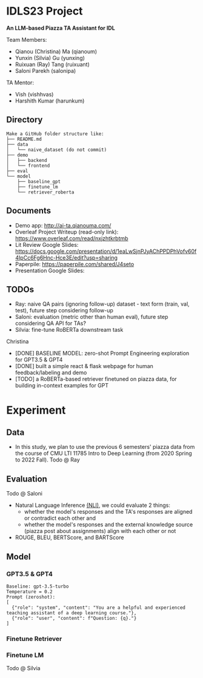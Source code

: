 # IDLS23 Project

**An LLM-based Piazza TA Assistant for IDL**

Team Members: 
* Qianou (Christina) Ma (qianoum)
* Yunxin (Silvia) Gu (yunxing)
* Ruixuan (Ray) Tang (ruixuant)
* Saloni Parekh (salonipa)

TA Mentor:
* Vish (vishhvas)
* Harshith Kumar (harunkum)

## Directory
```
Make a GitHub folder structure like:
├── README.md
├── data
│   └── naive_dataset (do not commit)
├── demo
│   ├── backend
│   └── frontend
├── eval
└── model
    ├── baseline_gpt
    ├── finetune_lm
    └── retriever_roberta
```

## Documents 
- Demo app: http://ai-ta.qianouma.com/
- Overleaf Project Writeup (read-only link): https://www.overleaf.com/read/nxjzhtkrbtmb
- Lit Review Google Slides: https://docs.google.com/presentation/d/1eaLwSjnPJyAChPPDPhVofv60f4IpCc6Fg6Hnc-Hce3E/edit?usp=sharing
- Paperpile: https://paperpile.com/shared/J4seto
- Presentation Google Slides: 

## TODOs
* Ray: naive QA pairs (ignoring follow-up) dataset - text form (train, val, test), future step considering follow-up
* Saloni: evaluation (metric other than human eval), future step considering QA API for TAs?
* Silvia: fine-tune RoBERTa downstream task

Christina
* [DONE] BASELINE MODEL: zero-shot Prompt Engineering exploration for GPT3.5 & GPT4
* [DONE] built a simple react & flask webpage for human feedback/labeling and demo
* [TODO] a RoBERTa-based retriever finetuned on piazza data, for building in-context examples for GPT


# Experiment

## Data
* In this study, we plan to use the previous 6 semesters' piazza data from the course of CMU LTI 11785 Intro to Deep Learning (from 2020 Spring to 2022 Fall).
Todo @ Ray


## Evaluation
Todo @ Saloni
* Natural Language Inference [(NLI)](https://towardsdatascience.com/natural-language-inference-an-overview-57c0eecf6517), we could evaluate 2 things: 
  * whether the model's responses and the TA's responses are aligned or contradict each other and 
  * whether the model's responses and the external knowledge source (piazza post about assignments) align with each other or not
* ROUGE, BLEU, BERTScore, and BARTScore


## Model 

### GPT3.5 & GPT4
```
Baseline: gpt-3.5-turbo
Temperature = 0.2
Prompt (zeroshot): 
[
  {"role": "system", "content": "You are a helpful and experienced teaching assistant of a deep learning course."},
  {"role": "user", "content": f"Question: {q}."}
]
```
### Finetune Retriever

### Finetune LM
Todo @ Silvia
